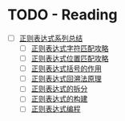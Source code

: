 # TODO - Reading 

- [ ] [正则表达式系列总结](https://zhuanlan.zhihu.com/p/27653434)
    - [ ] [正则表达式字符匹配攻略](https://zhuanlan.zhihu.com/p/27338649)
    - [ ] [正则表达式位置匹配攻略](https://zhuanlan.zhihu.com/p/27309508)
    - [ ] [正则表达式括号的作用](https://zhuanlan.zhihu.com/p/27355118)
    - [ ] [正则表达式回溯法原理](https://zhuanlan.zhihu.com/p/27417442)
    - [ ] [正则表达式的拆分](https://zhuanlan.zhihu.com/p/27526085)
    - [ ] [正则表达式的构建](https://zhuanlan.zhihu.com/p/27552390)
    - [ ] [正则表达式编程](https://zhuanlan.zhihu.com/p/27571489)
